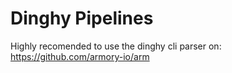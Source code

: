 # Dinghy Pipelines

Highly recomended to use the dinghy cli parser on:
https://github.com/armory-io/arm
